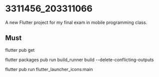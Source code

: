 # 3311456_203311066

A new Flutter project for my final exam in mobile programming class.

## Must
flutter pub get

flutter packages pub run build_runner build --delete-conflicting-outputs

flutter pub run flutter_launcher_icons:main
